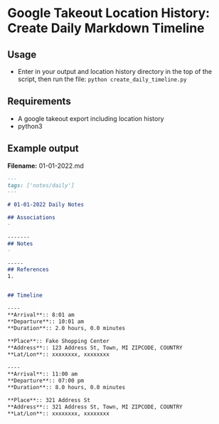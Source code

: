 # Google Takeout Location History: Create Daily Markdown Timeline



## Usage
- Enter in your output and location history directory in the top of the script, then run the file: `python create_daily_timeline.py`


## Requirements
- A google takeout export including location history
- python3

## Example output

**Filename:** 01-01-2022.md 

```markdown
---
tags: ['notes/daily']
---

# 01-01-2022 Daily Notes

## Associations
- 

-------
## Notes
- 

----- 
## References
1.


## Timeline

----
**Arrival**:: 8:01 am
**Departure**:: 10:01 am
**Duration**:: 2.0 hours, 0.0 minutes
       
**Place**:: Fake Shopping Center 
**Address**:: 123 Address St, Town, MI ZIPCODE, COUNTRY 
**Lat/Lon**:: xxxxxxxx, xxxxxxxx

----
**Arrival**:: 11:00 am
**Departure**:: 07:00 pm
**Duration**:: 8.0 hours, 0.0 minutes
       
**Place**:: 321 Address St
**Address**:: 321 Address St, Town, MI ZIPCODE, COUNTRY 
**Lat/Lon**:: xxxxxxxx, xxxxxxxx


```